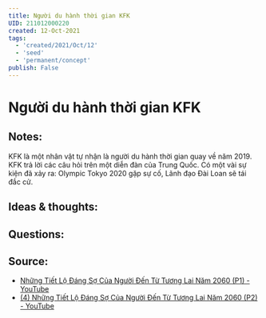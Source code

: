 ```yaml
---
title: Người du hành thời gian KFK
UID: 211012000220
created: 12-Oct-2021
tags:
  - 'created/2021/Oct/12'
  - 'seed'
  - 'permanent/concept'
publish: False
---
```

# Người du hành thời gian KFK

## Notes:
KFK là một nhân vật tự nhận là người du hành thời gian quay về năm 2019. KFK trả lời các câu hỏi trên một diễn đàn của Trung Quốc. 
Có một vài sự kiện đã xảy ra: Olympic Tokyo 2020 gặp sự cố, Lãnh đạo Đài Loan sẽ tái đắc cử.

## Ideas & thoughts:

## Questions:

## Source:
- [Những Tiết Lộ Đáng Sợ Của Người Đến Từ Tương Lai Năm 2060 (P1) - YouTube](https://www.youtube.com/watch?v=fG2c-LMs9dE)
- [(4) Những Tiết Lộ Đáng Sợ Của Người Đến Từ Tương Lai Năm 2060 (P2) - YouTube](https://www.youtube.com/watch?v=XOjC2eEvHKE)